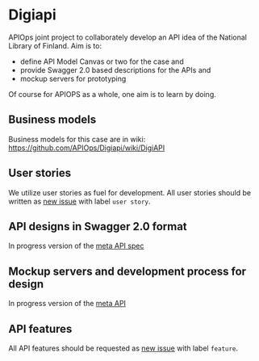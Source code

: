 # Digiapi
APIOps joint project to collaborately develop an API idea of the National Library of Finland. Aim is to:
* define API Model Canvas or two for the case and 
* provide Swagger 2.0 based descriptions for the APIs and
* mockup servers for prototyping 

Of course for APIOPS as a whole, one aim is to learn by doing. 

## Business models
Business models for this case are in wiki: https://github.com/APIOps/Digiapi/wiki/DigiAPI

## User stories
We utilize user stories as fuel for development. All user stories should be written as [new issue](https://github.com/APIOps/Digiapi/issues/new) with label `user story`. 

## API designs in Swagger 2.0 format
In progress version of the [meta API spec](https://github.com/APIOps/Digiapi/blob/master/node-mockup-api/api/swagger/swagger.yaml)  

## Mockup servers and development process for design
In progress version of the [meta API](https://github.com/APIOps/Digiapi/blob/master/node-mockup-api/)

## API features
All API features should be requested as [new issue](https://github.com/APIOps/Digiapi/issues/new) with label `feature`. 


